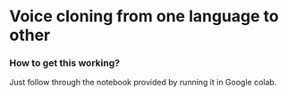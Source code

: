 # Voice cloning from one language to other

### How to get this working?
Just follow through the notebook provided by running it in Google colab.


